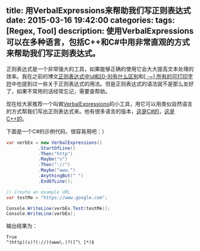 title: 用VerbalExpressions来帮助我们写正则表达式
date: 2015-03-16 19:42:00
categories:
tags: [Regex, Tool]
description: 使用VerbalExpressions可以在多种语言，包括C++和C#中用非常直观的方式来帮助我们写正则表达式。
---

正则表达式是一个非常强大的工具，如果能够正确的使用它会大大提高文本处理的效率。我在之前的博文[正则表达式中\d和[0-9]有什么区别](/2013/06/04/d-0-9-difference-in-regex/)和[[ -~] 所有的可打印字符](/2012/11/19/match-all-printable-character-in-regex/)中也提到过一些关于正则表达式的用法。但是正则表达式的语法就不是那么友好了，如果不常用的话经常忘记，需要查帮助。

现在给大家推荐一个叫做[VerbalExpressions](http://verbalexpressions.github.io/)的小工具，用它可以用类似自然语言的方式帮我们写出正则表达式来。他有很多语言的版本，[这是C#的](https://github.com/VerbalExpressions/CSharpVerbalExpressions)，[这是C++的](https://github.com/VerbalExpressions/CppVerbalExpressions)。

下面是一个C#的示例代码，很容易用吧：）

```csharp
var verbEx = new VerbalExpressions()
			.StartOfLine()
			.Then("http")
			.Maybe("s")
			.Then("://")
			.Maybe("www.")
			.AnythingBut(" ")
			.EndOfLine();

// Create an example URL
var testMe = "https://www.google.com";

Console.WriteLine(verbEx.Test(testMe));
Console.WriteLine(verbEx);
```

输出结果为：
```
True
^(http)(s)?(://)(www\.)?([^\ ]*)$
```